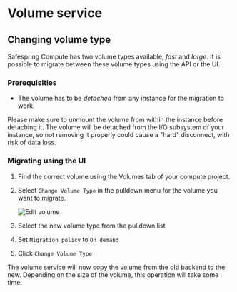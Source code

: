 # Volume service

## Changing volume type

Safespring Compute has two volume types available, *fast* and *large*. It is
possible to migrate between these volume types using the API or the UI.

### Prerequisities

* The volume has to be *detached* from any instance for the migration to work.

Please make sure to unmount the volume from within the instance before
detaching it. The volume will be detached from the I/O subsystem of your
instance, so not removing it properly could cause a "hard" disconnect,
with risk of data loss.

### Migrating using the UI

1. Find the correct volume using the Volumes tab of your compute project.

1. Select `Change Volume Type` in the pulldown menu for the volume you want to
   migrate.

    ![Edit volume](/images/cinder-edit-volume.png)

1. Select the new volume type from the pulldown list

1. Set `Migration policy` to `On demand`

1. Click `Change Volume Type`

The volume service will now copy the volume from the old backend to the new.
Depending on the size of the volume, this operation will take some time.
